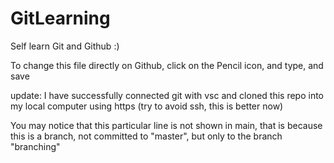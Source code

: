 # GitLearning
Self learn Git and Github :)

To change this file directly on Github, click on the Pencil icon, and type, and save

update: I have successfully connected git with vsc and cloned this repo into my local computer using https (try to avoid ssh, this is better now)

You may notice that this particular line is not shown in main, that is because this is a branch, not committed to "master", but only to the branch "branching"